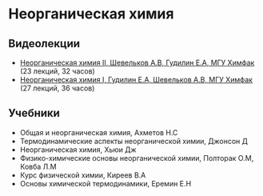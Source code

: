 # Неорганическая химия

## Видеолекции

* [Неорганическая химия II, Шевельков А.В, Гудилин Е.А, МГУ Химфак](https://teach-in.ru/course/inorganic-chemistry-p2) (23 лекций, 32 часов)
* [Неорганическая химия I, Гудилин Е.А, Шевельков А.В, МГУ Химфак](https://teach-in.ru/course/neorgchem1) (27 лекций, 36 часов)

## Учебники

* Общая и неорганическая химия, Ахметов Н.С
* Термодинамические аспекты неорганической химии, Джонсон Д
* Неорганическая химия, Хьюи Дж
* Физико-химические основы неорганической химии, Полторак О.М, Ковба Л.М
* Курс физической химии, Киреев В.А
* Основы химической термодинамики, Еремин Е.Н

